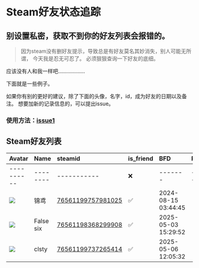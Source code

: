 # Steam好友状态追踪
## 别设置私密，获取不到你的好友列表会报错的。

> 因为steam没有删好友提示，导致总是有好友莫名其妙消失，别人可能无所谓，
> 今天我是忍无可忍了。 必须狠狠查询一下好友的底细。

应该没有人和我一样吧………………

下面就是一些例子。

如果你有别的更好的建议，除了下面的头像，名字，id，成为好友的日期以及备注。 想要加新的记录信息的，可以提出issue。

### 使用方法：[issue1](https://github.com/systemannounce/SteamFriends/issues/1)

## Steam好友列表

| Avatar                                                                            | Name       | steamid                                                                     | is_friend   | BFD                 | Remark     | removed_time     |
|:----------------------------------------------------------------------------------|:-----------|:----------------------------------------------------------------------------|:------------|:--------------------|:-----------|:-----------------|
| ----------                                                                        | --------   | -----------                                                                 | ❌           | -------             | ---------- | ---------------- |
| ![](https://avatars.steamstatic.com/708551606cc5ab93e4550a0de729263e437aef21.jpg) | 锦鸢         | [76561199757981025](https://steamcommunity.com/profiles/76561199757981025/) | ✅           | 2024-08-15 03:44:45 |            |                  |
| ![](https://avatars.steamstatic.com/148ff422f2245ab66abfeabf3f7506861d6b703b.jpg) | False  six | [76561198368299908](https://steamcommunity.com/profiles/76561198368299908/) | ✅           | 2025-05-03 15:29:52 |            |                  |
| ![](https://avatars.steamstatic.com/c303b0229e62015afb0a05d95ca028e54bc18765.jpg) | clsty      | [76561199737265414](https://steamcommunity.com/profiles/76561199737265414/) | ✅           | 2025-05-06 12:05:32 |            |                  |